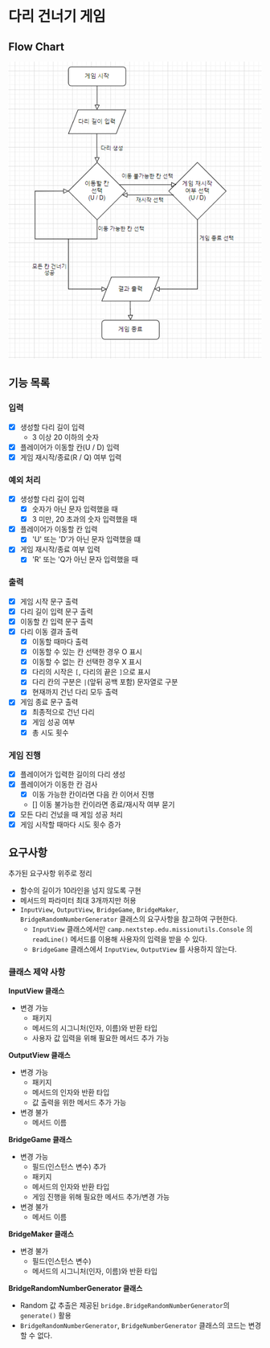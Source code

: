 # 다리 건너기 게임

## Flow Chart
![flow-chart](bridge-flowchart.png)

## 기능 목록

### 입력
- [x] 생성할 다리 길이 입력
  - 3 이상 20 이하의 숫자
- [x] 플레이어가 이동할 칸(U / D) 입력
- [x] 게임 재시작/종료(R / Q) 여부 입력

### 예외 처리
- [x] 생성할 다리 길이 입력
  - [x] 숫자가 아닌 문자 입력했을 때
  - [x] 3 미만, 20 초과의 숫자 입력했을 때
- [x] 플레이어가 이동할 칸 입력
  - [x] 'U' 또는 'D'가 아닌 문자 입력했을 떄
- [x] 게임 재시작/종료 여부 입력
  - [x] 'R' 또는 'Q가 아닌 문자 입력했을 때
  
### 출력
- [x] 게임 시작 문구 출력
- [x] 다리 길이 입력 문구 출력
- [x] 이동할 칸 입력 문구 출력
- [x] 다리 이동 결과 출력
  - [x] 이동할 때마다 출력
  - [x] 이동할 수 있는 칸 선택한 경우 O 표시
  - [x] 이동할 수 없는 칸 선택한 경우 X 표시
  - [x] 다리의 시작은 `[`, 다리의 끝은 `]`으로 표시
  - [x] 다리 칸의 구분은 `|`(앞뒤 공백 포함) 문자열로 구분
  - [x] 현재까지 건넌 다리 모두 출력
- [x] 게임 종료 문구 출력
  - [x] 최종적으로 건넌 다리 
  - [x] 게임 성공 여부
  - [x] 총 시도 횟수
  
### 게임 진행
- [x] 플레이어가 입력한 길이의 다리 생성
- [x] 플레이어가 이동한 칸 검사
  - [x] 이동 가능한 칸이라면 다음 칸 이어서 진행
  - [] 이동 불가능한 칸이라면 종료/재시작 여부 묻기
- [x] 모든 다리 건넜을 때 게임 성공 처리
- [x] 게임 시작할 때마다 시도 횟수 증가

## 요구사항
추가된 요구사항 위주로 정리
- 함수의 길이가 10라인을 넘지 않도록 구현
- 메서드의 파라미터 최대 3개까지만 허용
- `InputView`, `OutputView`, `BridgeGame`, `BridgeMaker`, `BridgeRandomNumberGenerator` 클래스의 요구사항을 참고하여 구현한다.
  - `InputView` 클래스에서만 `camp.nextstep.edu.missionutils.Console` 의 `readLine()` 메서드를 이용해 사용자의 입력을 받을 수 있다.
  - `BridgeGame` 클래스에서 `InputView`, `OutputView` 를 사용하지 않는다.
  
### 클래스 제약 사항

**InputView 클래스**
- 변경 가능
  - 패키지
  - 메서드의 시그니처(인자, 이름)와 반환 타입
  - 사용자 값 입력을 위해 필요한 메서드 추가 가능
  
**OutputView 클래스**
- 변경 가능
  - 패키지
  - 메서드의 인자와 반환 타입
  - 값 출력을 위한 메서드 추가 가능
- 변경 불가
  - 메서드 이름
  
**BridgeGame 클래스**
- 변경 가능
  - 필드(인스턴스 변수) 추가
  - 패키지
  - 메서드의 인자와 반환 타입
  - 게임 진행을 위해 필요한 메서드 추가/변경 가능
- 변경 불가
  - 메서드 이름
  
**BridgeMaker 클래스**
- 변경 불가
  - 필드(인스턴스 변수)
  - 메서드의 시그니처(인자, 이름)와 반환 타입
  
**BridgeRandomNumberGenerator 클래스**
- Random 값 추출은 제공된 `bridge.BridgeRandomNumberGenerator`의 `generate()` 활용
- `BridgeRandomNumberGenerator`, `BridgeNumberGenerator` 클래스의 코드는 변경할 수 없다.